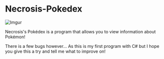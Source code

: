 # Necrosis-Pokedex
![Imgur](https://i.imgur.com/GNWlIzp.png)

Necrosis's Pokédex is a program that allows you to view information about Pokémon!

There is a few bugs however... As this is my first program with C# but I hope you give this a try and tell me what to improve on!
